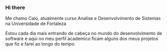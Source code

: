 ### Hi there
Me chamo Caio, atualmente curso Analise e Desenvolvimento de Sistemas
na Universidade de Fortaleza

Estou cada dia mais entrando de cabeça no mundo do desenvolvimento de software
e aqui no meu perfil academico ficam alguns dos meus projetos que fiz e farei ao longo do tempo.
